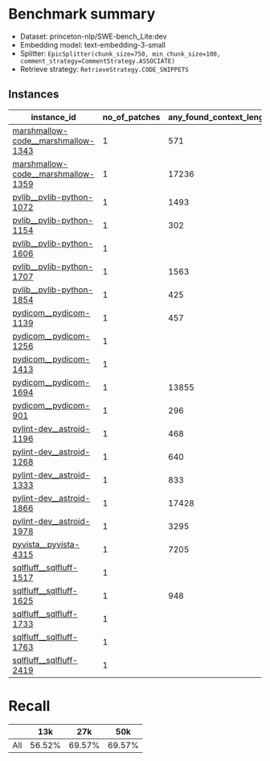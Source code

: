 # Benchmark summary

* Dataset: princeton-nlp/SWE-bench_Lite:dev
* Embedding model: text-embedding-3-small
* Splitter: `EpicSplitter(chunk_size=750, min_chunk_size=100, comment_strategy=CommentStrategy.ASSOCIATE)`
* Retrieve strategy: `RetrieveStrategy.CODE_SNIPPETS`

## Instances

| instance_id | no_of_patches | any_found_context_length | all_found_context_length | avg_pos | min_pos | max_pos | top_file_pos | missing_snippets | missing_patch_files |
| --- | --- | --- | --- | --- | --- | --- | --- | --- | --- |
| [marshmallow-code__marshmallow-1343](marshmallow-code__marshmallow-1343/report.md) | 1 | 571 | 571 | 4.0 | 2 | 2 | 1 | 2 | 0 |
| [marshmallow-code__marshmallow-1359](marshmallow-code__marshmallow-1359/report.md) | 1 | 17236 | 17236 | 61.0 | 61 | 61 | 3 | 1 | 0 |
| [pvlib__pvlib-python-1072](pvlib__pvlib-python-1072/report.md) | 1 | 1493 | 1493 | 2.0 | 2 | 2 | 1 | 1 | 0 |
| [pvlib__pvlib-python-1154](pvlib__pvlib-python-1154/report.md) | 1 | 302 | 302 | 1.0 | 1 | 1 | 1 | 1 | 0 |
| [pvlib__pvlib-python-1606](pvlib__pvlib-python-1606/report.md) | 1 |  |  | 0.0 |  |  |  | 3 | 1 |
| [pvlib__pvlib-python-1707](pvlib__pvlib-python-1707/report.md) | 1 | 1563 | 1563 | 4.0 | 2 | 2 | 1 | 2 | 0 |
| [pvlib__pvlib-python-1854](pvlib__pvlib-python-1854/report.md) | 1 | 425 | 2234 | 15.0 | 1 | 8 | 1 | 2 | 0 |
| [pydicom__pydicom-1139](pydicom__pydicom-1139/report.md) | 1 | 457 | 20728 | 122.0 | 2 | 54 | 2 | 2 | 0 |
| [pydicom__pydicom-1256](pydicom__pydicom-1256/report.md) | 1 |  |  | 0.0 |  |  | 2 | 1 | 0 |
| [pydicom__pydicom-1413](pydicom__pydicom-1413/report.md) | 1 |  |  | 0.0 |  |  | 1 | 1 | 0 |
| [pydicom__pydicom-1694](pydicom__pydicom-1694/report.md) | 1 | 13855 | 13855 | 29.0 | 29 | 29 | 2 | 1 | 0 |
| [pydicom__pydicom-901](pydicom__pydicom-901/report.md) | 1 | 296 |  | 3.0 | 1 | 2 | 1 | 3 | 0 |
| [pylint-dev__astroid-1196](pylint-dev__astroid-1196/report.md) | 1 | 468 | 468 | 2.0 | 2 | 2 | 2 | 1 | 0 |
| [pylint-dev__astroid-1268](pylint-dev__astroid-1268/report.md) | 1 | 640 |  | 171.0 | 1 | 33 | 1 | 2 | 0 |
| [pylint-dev__astroid-1333](pylint-dev__astroid-1333/report.md) | 1 | 833 | 21818 | 101.0 | 2 | 76 | 2 | 2 | 0 |
| [pylint-dev__astroid-1866](pylint-dev__astroid-1866/report.md) | 1 | 17428 | 17428 | 62.0 | 62 | 62 | 3 | 1 | 0 |
| [pylint-dev__astroid-1978](pylint-dev__astroid-1978/report.md) | 1 | 3295 | 11519 | 58.0 | 10 | 38 | 9 | 3 | 0 |
| [pyvista__pyvista-4315](pyvista__pyvista-4315/report.md) | 1 | 7205 | 7205 | 15.0 | 15 | 15 | 1 | 1 | 0 |
| [sqlfluff__sqlfluff-1517](sqlfluff__sqlfluff-1517/report.md) | 1 |  |  | 0.0 |  |  |  | 2 | 1 |
| [sqlfluff__sqlfluff-1625](sqlfluff__sqlfluff-1625/report.md) | 1 | 948 | 948 | 2.0 | 2 | 2 | 1 | 1 | 0 |
| [sqlfluff__sqlfluff-1733](sqlfluff__sqlfluff-1733/report.md) | 1 |  |  | 0.0 |  |  |  | 1 | 1 |
| [sqlfluff__sqlfluff-1763](sqlfluff__sqlfluff-1763/report.md) | 1 |  |  | 0.0 |  |  |  | 2 | 1 |
| [sqlfluff__sqlfluff-2419](sqlfluff__sqlfluff-2419/report.md) | 1 |  |  | 0.0 |  |  | 1 | 1 | 0 |
# Recall

|     | 13k | 27k | 50k |
| --- | --- | --- | --- |
| All | 56.52% | 69.57% | 69.57% |
